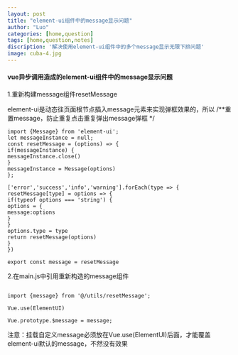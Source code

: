 ```yaml
---
layout: post
title: "element-ui组件中的message显示问题"
author: "Luo"
categories: [home,question]
tags: [home,question,notes]
discription: '解决使用element-ui组件中的多个message显示无限下排问题'
image: cuba-4.jpg
---
```


#### vue异步调用造成的element-ui组件中的message显示问题 

1.重新构建message组件resetMessage

element-ui是动态往页面根节点插入message元素来实现弹框效果的，所以
/**重置message，防止重复点击重复弹出message弹框 */

```
import {Message} from 'element-ui';
let messageInstance = null;
const resetMessage = (options) => {
if(messageInstance) {
messageInstance.close()
}
messageInstance = Message(options)
};

['error','success','info','warning'].forEach(type => {
resetMessage[type] = options => {
if(typeof options === 'string') {
options = {
message:options
}
}
options.type = type
return resetMessage(options)
}
})

export const message = resetMessage
```

2.在main.js中引用重新构造的message组件

```

import {message} from '@/utils/resetMessage';

Vue.use(ElementUI)

Vue.prototype.$message = message;

```

注意：挂载自定义message必须放在Vue.use(ElementUI)后面，才能覆盖element-ui默认的message，不然没有效果
